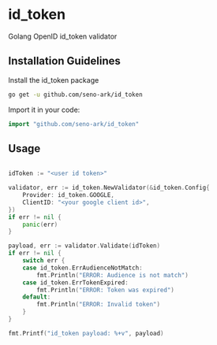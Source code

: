 # id_token
Golang OpenID id_token validator

## Installation Guidelines

Install the id_token package
```sh
go get -u github.com/seno-ark/id_token
```

Import it in your code:
```go
import "github.com/seno-ark/id_token"
```

## Usage
```go

idToken := "<user id token>"

validator, err := id_token.NewValidator(&id_token.Config{
    Provider: id_token.GOOGLE,
    ClientID: "<your google client id>",
})
if err != nil {
    panic(err)
}

payload, err := validator.Validate(idToken)
if err != nil {
    switch err {
    case id_token.ErrAudienceNotMatch:
        fmt.Println("ERROR: Audience is not match")
    case id_token.ErrTokenExpired:
        fmt.Println("ERROR: Token was expired")
    default:
        fmt.Println("ERROR: Invalid token")
    }
}

fmt.Printf("id_token payload: %+v", payload)
```